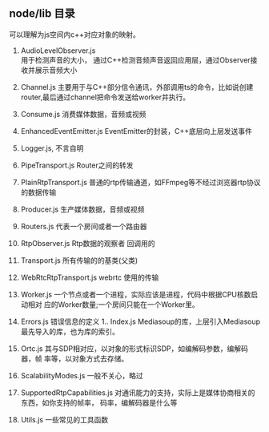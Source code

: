 ## node/lib 目录
可以理解为js空间内c++对应对象的映射。  
1. AudioLevelObserver.js  
          用于检测声音的大小， 通过C++检测音频声音返回应用层，通过Observer接收并展示音频大小
1. Channel.js
          主要用于与C++部分信令通讯，外部调用ts的命令，比如说创建router,最后通过channel把命令发送给worker并执行。
1. Consume.js
      消费媒体数据，音频或视频
1. EnhancedEventEmitter.js
      EventEmitter的封装，C++底层向上层发送事件
1. Logger.js, 不言自明
1. PipeTransport.js
      Router之间的转发
1. PlainRtpTransport.js
   普通的rtp传输通道，如FFmpeg等不经过浏览器rtp协议的数据传输
1. Producer.js
     生产媒体数据，音频或视频
1. Routers.js
     代表一个房间或者一个路由器
1. RtpObserver.js
     Rtp数据的观察者 回调用的
1. Transport.js
     所有传输的的基类(父类)
1. WebRtcRtpTransport.js
webrtc 使用的传输
1. Worker.js
 一个节点或者一个进程，实际应该是进程，代码中根据CPU核数启动相对   应的Worker数量;一个房间只能在一个Worker里。
1. Errors.js
     错误信息的定义
1.. Index.js
     Mediasoup的库，上层引入Mediasoup最先导入的库，也为库的索引。
1. Ortc.js
     其与SDP相对应，以对象的形式标识SDP，如编解码参数，编解码器，帧   率等，以对象方式去存储。

1. ScalabilityModes.js
  一般不关心，略过
1. SupportedRtpCapabilities.js
  对通讯能力的支持，实际上是媒体协商相关的东西，如你支持的帧率， 码率，编解码器是什么等
1. Utils.js
       一些常见的工具函数